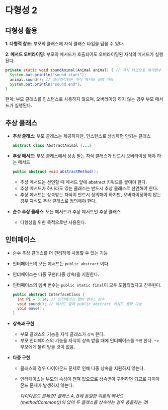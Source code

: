 # 다형성 2

## 다형성 활용
**1. 다형적 참조**: 부모의 클래스에 자식 클래스 타입을 담을 수 있다.

**2. 메서드 오버라이딩**: 부모의 메서드가 호출되어도 오버라이딩된 자식의 메서드가 실행된다.
  ```java
  private static void soundAnimal(Animal animal) { // 자식 타입으로 매개변수 전달 가능
    System.out.println("sound start");
    animal.sound(); // 오버라이딩된 자식 메서드 실행 가능
    System.out.println("sound end");
  }
  ```
한계: 부모 클래스를 인스턴스로 사용하지 않으며, 오버라이딩 하지 않는 경우 부모 매서드가 실행된다.

## 추상 클래스
- **추상 클래스**: 부모 클래스는 제공하지만, 인스턴스로 생성하면 안되는 클래스
  ```java
  abstract class AbstractAnimal {...}
  ```
- **추상 메서드**: 부모 클래스에서 상송 받는 자식 클래스가 반드시 오버라이딩 해야 하는 메서드
  ```java
  public abstract void abstractMethod();
  ```
    - 추상 메서드는 선언할 때 메서드 앞에 abstract 키워드를 붙여야 한다.
    - 추상 메서드가 하나라도 있는 클래스는 반드시 추상 클래스로 선언해야 한다.
    - 추상 메서드는 상속받는 자식이 반드시 정의해야 하지만, 오버라이딩하지 않는 경우 자식도 추상 클래스로 정의해야 한다.
 
- **순수 추상 클래스**: 모든 메서드가 추상 메서드인 추상 클래스
    - 다형성을 위한 목적으로만 사용된다.
 
## 인터페이스
- 순수 추상 클래스를 더 편리하게 사용할 수 있는 기능
- 인터페이스의 모든 메서드는 `public abstract` 이다.
- 인터페이스는 다중 구현(다중 상속)을 지원한다.
- 인터페이스의 멤버 변수는 `public static final`이 모두 포함되었다고 간주된다. 
  ```java
  public abstract InterfaceClass {
    int PI = 3.14; // 인터페이스 멤버 변수: 상수
    void sound(); // 메서드 앞에 public abstract 키워드 생략 가능
    void move();
  }
  ```
- **상속과 구현**
  - 부모 클래스의 기능을 자식 클래스가 `상속` 한다.
  - 부모 인터페이스의 기능을 자식이 상속 받을 때에 인터페이스를 `구현` 한다. -> 부모에게 물려 받을 것이 없음.

- **다중 구현**
  - 클래스의 경우 다이아몬드 문제로 인해 다중 상속을 지원하지 않는다.
  - 인터페이스는 부모의 속성이 전혀 없으므로 상속받아 구현하면 되므로 다이아몬드 문제가 발생하지 않는다.
    
    *다이아몬드 문제란? 클래스 A, B에 동일한 이름의 메서드(methodCommon())이 있어 두 클래스를 상속하는 경우 충돌하는 것!*











